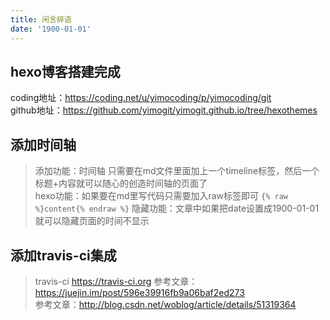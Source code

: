 ```yaml
---
title: 闲言碎语
date: '1900-01-01'
---
```

<timeline></timeline>

## hexo博客搭建完成
coding地址：https://coding.net/u/yimocoding/p/yimocoding/git       
github地址：https://github.com/yimogit/yimogit.github.io/tree/hexothemes       

## 添加时间轴
> 添加功能：时间轴
> 只需要在md文件里面加上一个timeline标签，然后一个标题+内容就可以随心的创造时间轴的页面了   
> hexo功能：如果要在md里写代码只需要加入raw标签即可 `{% raw %}content{% endraw %}`
> 隐藏功能：文章中如果把date设置成1900-01-01就可以隐藏页面的时间不显示

## 添加travis-ci集成
> travis-ci https://travis-ci.org 
> 参考文章：https://juejin.im/post/596e39916fb9a06baf2ed273  
> 参考文章：http://blog.csdn.net/woblog/article/details/51319364 
